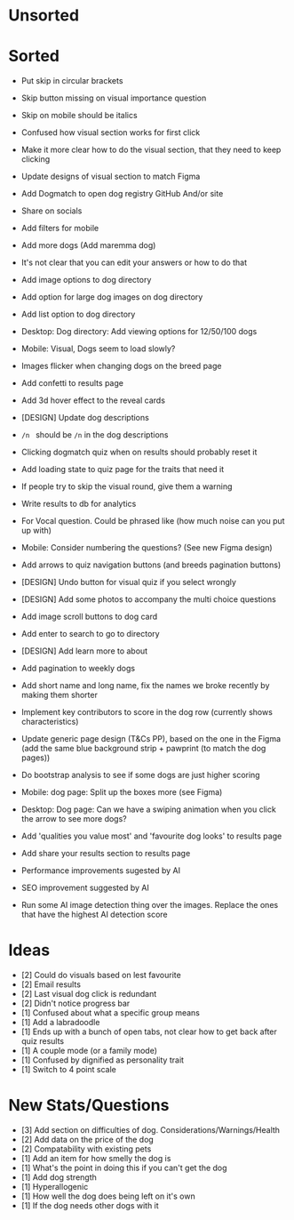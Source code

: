# Unsorted

# Sorted

- Put skip in circular brackets
- Skip button missing on visual importance question
- Skip on mobile should be italics

- Confused how visual section works for first click
- Make it more clear how to do the visual section, that they need to keep clicking
- Update designs of visual section to match Figma

- Add Dogmatch to open dog registry GitHub And/or site

- Share on socials
- Add filters for mobile
- Add more dogs (Add maremma dog)
- It's not clear that you can edit your answers or how to do that
- Add image options to dog directory
- Add option for large dog images on dog directory
- Add list option to dog directory
- Desktop: Dog directory: Add viewing options for 12/50/100 dogs
- Mobile: Visual, Dogs seem to load slowly?
- Images flicker when changing dogs on the breed page
- Add confetti to results page
- Add 3d hover effect to the reveal cards
- [DESIGN] Update dog descriptions
- `/n ` should be `/n` in the dog descriptions
- Clicking dogmatch quiz when on results should probably reset it
- Add loading state to quiz page for the traits that need it
- If people try to skip the visual round, give them a warning
- Write results to db for analytics
- For Vocal question. Could be phrased like (how much noise can you put up with)
- Mobile: Consider numbering the questions? (See new Figma design)
- Add arrows to quiz navigation buttons (and breeds pagination buttons)
- [DESIGN] Undo button for visual quiz if you select wrongly
- [DESIGN] Add some photos to accompany the multi choice questions
- Add image scroll buttons to dog card
- Add enter to search to go to directory
- [DESIGN] Add learn more to about
- Add pagination to weekly dogs
- Add short name and long name, fix the names we broke recently by making them shorter
- Implement key contributors to score in the dog row (currently shows characteristics)
- Update generic page design (T&Cs PP), based on the one in the Figma (add the same blue background strip + pawprint (to match the dog pages))
- Do bootstrap analysis to see if some dogs are just higher scoring
- Mobile: dog page: Split up the boxes more (see Figma)
- Desktop: Dog page: Can we have a swiping animation when you click the arrow to see more dogs?
- Add 'qualities you value most' and 'favourite dog looks' to results page
- Add share your results section to results page
- Performance improvements sugested by AI
- SEO improvement suggested by AI
- Run some AI image detection thing over the images. Replace the ones that have the highest AI detection score

# Ideas

- [2] Could do visuals based on lest favourite
- [2] Email results
- [2] Last visual dog click is redundant
- [2] Didn't notice progress bar
- [1] Confused about what a specific group means
- [1] Add a labradoodle
- [1] Ends up with a bunch of open tabs, not clear how to get back after quiz results
- [1] A couple mode (or a family mode)
- [1] Confused by dignified as personality trait
- [1] Switch to 4 point scale

# New Stats/Questions

- [3] Add section on difficulties of dog. Considerations/Warnings/Health
- [2] Add data on the price of the dog
- [2] Compatability with existing pets
- [1] Add an item for how smelly the dog is
- [1] What's the point in doing this if you can't get the dog
- [1] Add dog strength
- [1] Hyperallogenic
- [1] How well the dog does being left on it's own
- [1] If the dog needs other dogs with it
